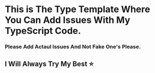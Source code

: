 # This is The Type Template Where You Can Add Issues With My TypeScript Code.

### Please Add Actaul Issues And Not Fake One's Please.

## I Will Always Try My Best ⭐
